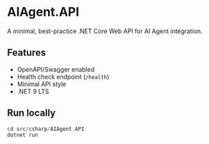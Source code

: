 # AIAgent.API

A minimal, best-practice .NET Core Web API for AI Agent integration.

## Features

- OpenAPI/Swagger enabled
- Health check endpoint (`/health`)
- Minimal API style
- .NET 9 LTS

## Run locally

```powershell
cd src/csharp/AIAgent.API
dotnet run
```
